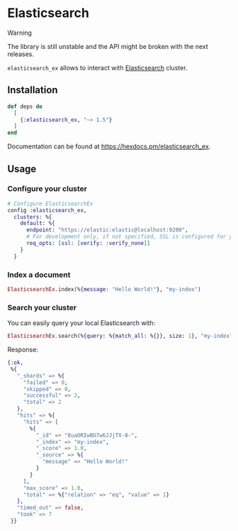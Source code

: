 # Elasticsearch

> [!WARNING]
> The library is still unstable and the API might be broken with the next releases.

`elasticsearch_ex` allows to interact with [Elasticsearch](https://www.elastic.co/guide/en/elasticsearch/reference/current/index.html) cluster.

## Installation

```elixir
def deps do
  [
    {:elasticsearch_ex, "~> 1.5"}
  ]
end
```

Documentation can be found at https://hexdocs.pm/elasticsearch_ex.

## Usage

### Configure your cluster

```elixir
# Configure ElasticsearchEx
config :elasticsearch_ex,
  clusters: %{
    default: %{
      endpoint: "https://elastic:elastic@localhost:9200",
      # For development only, if not specified, SSL is configured for you.
      req_opts: [ssl: [verify: :verify_none]]
    }
  }
```

### Index a document

```elixir
ElasticsearchEx.index(%{message: "Hello World!"}, "my-index")
```

### Search your cluster

You can easily query your local Elasticsearch with:
```elixir
ElasticsearchEx.search(%{query: %{match_all: %{}}, size: 1}, "my-index")
```

Response:
```elixir
{:ok,
 %{
   "_shards" => %{
     "failed" => 0,
     "skipped" => 0,
     "successful" => 2,
     "total" => 2
   },
   "hits" => %{
     "hits" => [
       %{
         "_id" => "8uaORIwBU7w6JJjTX-8-",
         "_index" => "my-index",
         "_score" => 1.0,
         "_source" => %{
           "message" => "Hello World!"
         }
       }
     ],
     "max_score" => 1.0,
     "total" => %{"relation" => "eq", "value" => 1}
   },
   "timed_out" => false,
   "took" => 7
 }}
```
